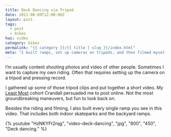 ```yaml
---
title: Deck Dancing via Tripod
date: 2011-06-09T12:00:00Z
layout: post
tags:
  - post
  - bikes
has: video
category: bikes
permalink: "{{ category }}/{{ title | slug }}/index.html"
meta: "I built ramps, set up cameras on tripods, and then filmed myself riding bmx."
---
```


I’m usually content shooting photos and video of other people. Sometimes I want to capture my own riding. Often that requires setting up the camera on a tripod and pressing record.

I gathered up some of those tripod clips and put together a short video. My [Least Most](https://leastmost.com/) cohort Crandall persuaded me to post online. Not the most groundbreaking maneuvers, but fun to look back on.

Besides the riding and filming, I also built every single ramp you see in this video. That includes both indoor skateparks and the backyard ramps.

{% youtube "HzNKYFt2rqg", "video-deck-dancing", "jpg", "800", "450", "Deck dancing." %}
